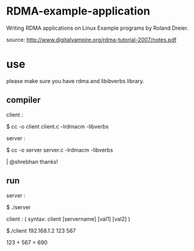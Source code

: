 # RDMA-example-application
Writing RDMA applications on Linux Example programs  by Roland Dreier.

source: http://www.digitalvampire.org/rdma-tutorial-2007/notes.pdf

# use

please make sure you have  rdma  and libibverbs  library.

## compiler
client :

$ cc -o client client.c -lrdmacm -libverbs

server :

$ cc -o server server.c -lrdmacm -libverbs

| @shrebhan thanks! 

## run
server :

$ ./server

client : ( syntax:  client [servername] [val1] [val2] )

$./client  192.168.1.2  123 567 

123 + 567 = 690

